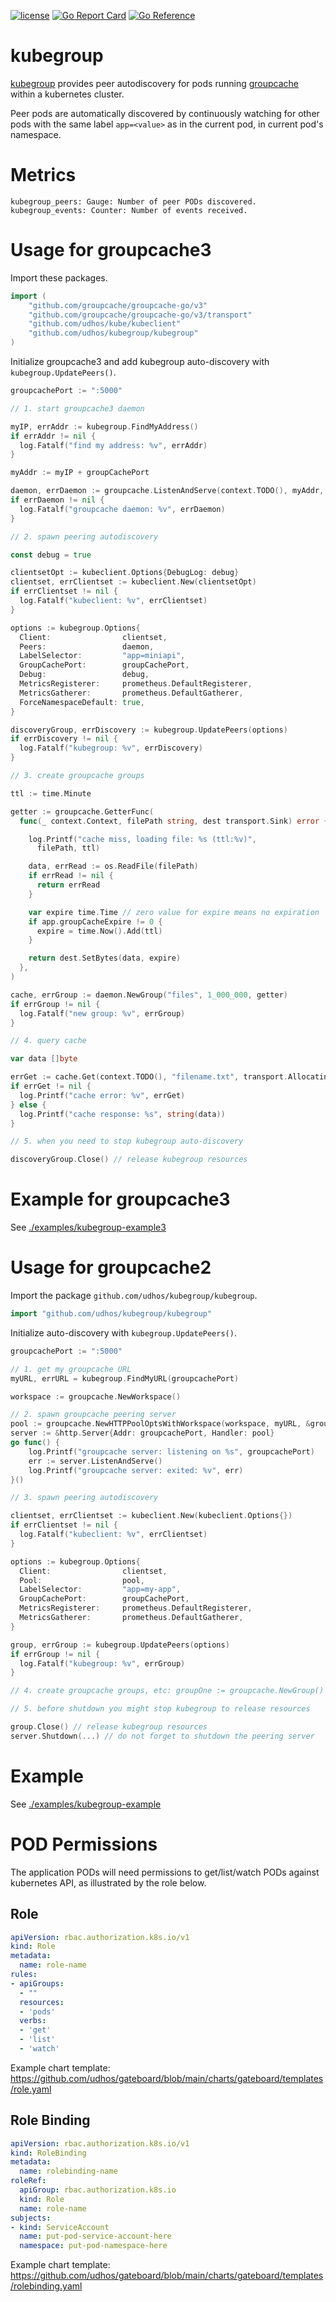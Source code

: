 [![license](http://img.shields.io/badge/license-MIT-blue.svg)](https://github.com/udhos/kubegroup/blob/main/LICENSE)
[![Go Report Card](https://goreportcard.com/badge/github.com/udhos/kubegroup)](https://goreportcard.com/report/github.com/udhos/kubegroup)
[![Go Reference](https://pkg.go.dev/badge/github.com/udhos/kubegroup.svg)](https://pkg.go.dev/github.com/udhos/kubegroup)

# kubegroup

[kubegroup](https://github.com/udhos/kubegroup) provides peer autodiscovery for pods running [groupcache](https://github.com/mailgun/groupcache) within a kubernetes cluster.

Peer pods are automatically discovered by continuously watching for other pods with the same label `app=<value>` as in the current pod, in current pod's namespace.

# Metrics

```
kubegroup_peers: Gauge: Number of peer PODs discovered.
kubegroup_events: Counter: Number of events received.
```

# Usage for groupcache3

Import these packages.

```go
import (
	"github.com/groupcache/groupcache-go/v3"
	"github.com/groupcache/groupcache-go/v3/transport"
	"github.com/udhos/kube/kubeclient"
	"github.com/udhos/kubegroup/kubegroup"
)
```

Initialize groupcache3 and add kubegroup auto-discovery with `kubegroup.UpdatePeers()`.

```go
groupcachePort := ":5000"

// 1. start groupcache3 daemon

myIP, errAddr := kubegroup.FindMyAddress()
if errAddr != nil {
  log.Fatalf("find my address: %v", errAddr)
}

myAddr := myIP + groupCachePort

daemon, errDaemon := groupcache.ListenAndServe(context.TODO(), myAddr, groupcache.Options{})
if errDaemon != nil {
  log.Fatalf("groupcache daemon: %v", errDaemon)
}

// 2. spawn peering autodiscovery

const debug = true

clientsetOpt := kubeclient.Options{DebugLog: debug}
clientset, errClientset := kubeclient.New(clientsetOpt)
if errClientset != nil {
  log.Fatalf("kubeclient: %v", errClientset)
}

options := kubegroup.Options{
  Client:                clientset,
  Peers:                 daemon,
  LabelSelector:         "app=miniapi",
  GroupCachePort:        groupCachePort,
  Debug:                 debug,
  MetricsRegisterer:     prometheus.DefaultRegisterer,
  MetricsGatherer:       prometheus.DefaultGatherer,
  ForceNamespaceDefault: true,
}

discoveryGroup, errDiscovery := kubegroup.UpdatePeers(options)
if errDiscovery != nil {
  log.Fatalf("kubegroup: %v", errDiscovery)
}

// 3. create groupcache groups

ttl := time.Minute

getter := groupcache.GetterFunc(
  func(_ context.Context, filePath string, dest transport.Sink) error {

    log.Printf("cache miss, loading file: %s (ttl:%v)",
      filePath, ttl)

    data, errRead := os.ReadFile(filePath)
    if errRead != nil {
      return errRead
    }

    var expire time.Time // zero value for expire means no expiration
    if app.groupCacheExpire != 0 {
      expire = time.Now().Add(ttl)
    }

    return dest.SetBytes(data, expire)
  },
)

cache, errGroup := daemon.NewGroup("files", 1_000_000, getter)
if errGroup != nil {
  log.Fatalf("new group: %v", errGroup)
}

// 4. query cache

var data []byte

errGet := cache.Get(context.TODO(), "filename.txt", transport.AllocatingByteSliceSink(&data))
if errGet != nil {
  log.Printf("cache error: %v", errGet)
} else {
  log.Printf("cache response: %s", string(data))
}

// 5. when you need to stop kubegroup auto-discovery

discoveryGroup.Close() // release kubegroup resources
```

# Example for groupcache3

See [./examples/kubegroup-example3](./examples/kubegroup-example3)

# Usage for groupcache2

Import the package `github.com/udhos/kubegroup/kubegroup`.

```go
import "github.com/udhos/kubegroup/kubegroup"
```

Initialize auto-discovery with `kubegroup.UpdatePeers()`.

```go
groupcachePort := ":5000"

// 1. get my groupcache URL
myURL, errURL = kubegroup.FindMyURL(groupcachePort)

workspace := groupcache.NewWorkspace()

// 2. spawn groupcache peering server
pool := groupcache.NewHTTPPoolOptsWithWorkspace(workspace, myURL, &groupcache.HTTPPoolOptions{})
server := &http.Server{Addr: groupcachePort, Handler: pool}
go func() {
    log.Printf("groupcache server: listening on %s", groupcachePort)
    err := server.ListenAndServe()
    log.Printf("groupcache server: exited: %v", err)
}()

// 3. spawn peering autodiscovery

clientset, errClientset := kubeclient.New(kubeclient.Options{})
if errClientset != nil {
  log.Fatalf("kubeclient: %v", errClientset)
}

options := kubegroup.Options{
  Client:                clientset,
  Pool:                  pool,
  LabelSelector:         "app=my-app",
  GroupCachePort:        groupCachePort,
  MetricsRegisterer:     prometheus.DefaultRegisterer,
  MetricsGatherer:       prometheus.DefaultGatherer,
}

group, errGroup := kubegroup.UpdatePeers(options)
if errGroup != nil {
  log.Fatalf("kubegroup: %v", errGroup)
}

// 4. create groupcache groups, etc: groupOne := groupcache.NewGroup()

// 5. before shutdown you might stop kubegroup to release resources

group.Close() // release kubegroup resources
server.Shutdown(...) // do not forget to shutdown the peering server
```

# Example

See [./examples/kubegroup-example](./examples/kubegroup-example)

# POD Permissions

The application PODs will need permissions to get/list/watch PODs against kubernetes API, as illustrated by the role below.

## Role

```yaml
apiVersion: rbac.authorization.k8s.io/v1
kind: Role
metadata:
  name: role-name
rules:
- apiGroups:
  - ""
  resources:
  - 'pods'
  verbs:
  - 'get'
  - 'list'
  - 'watch'
```

Example chart template: https://github.com/udhos/gateboard/blob/main/charts/gateboard/templates/role.yaml

## Role Binding

```yaml
apiVersion: rbac.authorization.k8s.io/v1
kind: RoleBinding
metadata:
  name: rolebinding-name
roleRef:
  apiGroup: rbac.authorization.k8s.io
  kind: Role
  name: role-name
subjects:
- kind: ServiceAccount
  name: put-pod-service-account-here
  namespace: put-pod-namespace-here
```

Example chart template: https://github.com/udhos/gateboard/blob/main/charts/gateboard/templates/rolebinding.yaml
